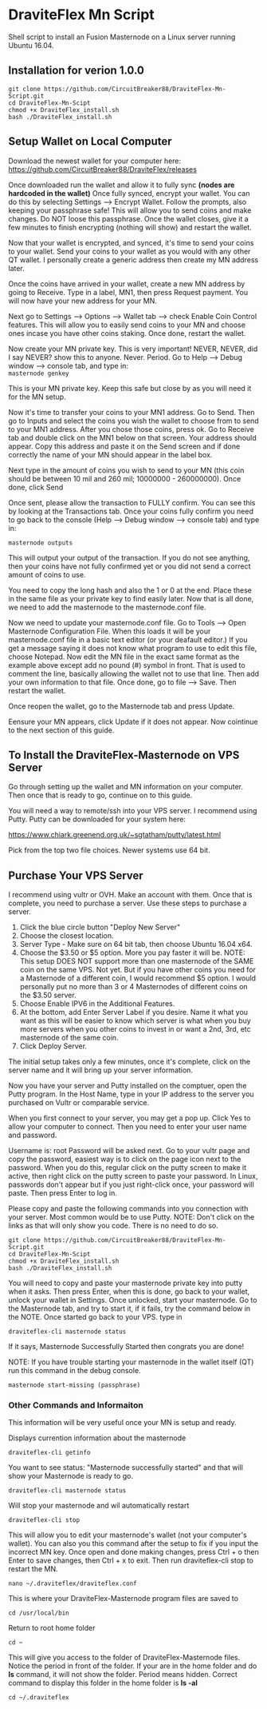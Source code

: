 # DraviteFlex Mn Script
Shell script to install an Fusion Masternode on a Linux server running Ubuntu 16.04.

## Installation for verion 1.0.0
```
git clone https://github.com/CircuitBreaker88/DraviteFlex-Mn-Script.git
cd DraviteFlex-Mn-Scipt
chmod +x DraviteFlex_install.sh  
bash ./DraviteFlex_install.sh
```

## Setup Wallet on Local Computer

Download the newest wallet for your computer here: https://github.com/CircuitBreaker88/DraviteFlex/releases

Once downloaded run the wallet and allow it to fully sync <b>(nodes are hardcoded in the wallet)</b>
Once fully synced, encrypt your wallet. You can do this by selecting Settings --> Encrypt Wallet. Follow the prompts, also keeping your passphrase safe! This will allow you to send coins and make changes. Do NOT loose this passphrase. Once the wallet closes, give it a few minutes to finish encrypting (nothing will show) and restart the wallet.

Now that your wallet is encrypted, and synced, it's time to send your coins to your wallet. Send your coins to your wallet as you would with any other QT wallet. I personally create a generic address then create my MN address later.

Once the coins have arrived in your wallet, create a new MN address by going to Receive. Type in a label, MN1, then press Request payment. You will now have your new address for your MN.

Next go to Settings --> Options --> Wallet tab --> check Enable Coin Control features. This will allow you to easily send coins to your MN and choose ones incase you have other coins staking. Once done, restart the wallet.

Now create your MN private key. This is very important! NEVER, NEVER, did I say NEVER? show this to anyone. Never. Period. Go to Help --> Debug window --> console tab, and type in:  
`masternode genkey`

This is your MN private key. Keep this safe but close by as you will need it for the MN setup.

Now it's time to transfer your coins to your MN1 address. Go to Send. Then go to Inputs and select the coins you wish the wallet to choose from to send to your MN1 address. After you chose those coins, press ok. Go to Receive tab and double click on the MN1 below on that screen. Your address should appear. Copy this address and paste it on the Send screen and if done correctly the name of your MN should appear in the label box.

Next type in the amount of coins you wish to send to your MN (this coin should be between 10 mil and 260 mil; 10000000 - 260000000). Once done, click Send

Once sent, please allow the transaction to FULLY confirm. You can see this by looking at the Transactions tab. Once your coins fully confirm you need to go back to the console (Help --> Debug window --> console tab) and type in:

`masternode outputs`

This will output your output of the transaction. If you do not see anything, then your coins have not fully confirmed yet or you did not send a correct amount of coins to use.

You need to copy the long hash and also the 1 or 0 at the end. Place these in the same file as your private key to find easily later. Now that is all done, we need to add the masternode to the masternode.conf file.

Now we need to update your masternode.conf file. Go to Tools --> Open Masternode Configuration File. When this loads it will be your masternode.conf file in a basic text editor (or your deafault editor.) If you get a message saying it does not know what program to use to edit this file, choose Notepad. Now edit the MN file in the exact same format as the example above except add no pound (#) symbol in front. That is used to comment the line, basically allowing the wallet not to use that line. Then add your own information to that file. Once done, go to file --> Save. Then restart the wallet.

Once reopen the wallet, go to the Masternode tab and press Update.

Eensure your MN appears, click Update if it does not appear. Now cointinue to the next section of this guide.

## To Install the DraviteFlex-Masternode on VPS Server

Go through setting up the wallet and MN information on your computer. Then once that is ready to go, continue on to this guide.

You will need a way to remote/ssh into your VPS server. I recommend using Putty. Putty can be downloaded for your system here:

https://www.chiark.greenend.org.uk/~sgtatham/putty/latest.html

Pick from the top two file choices. Newer systems use 64 bit.

## Purchase Your VPS Server

I recommend using vultr or OVH.
Make an account with them. Once that is complete, you need to purchase a server. Use these steps to purchase a server.
1) Click the blue circle button "Deploy New Server"
2) Choose the closest location.
3) Server Type - Make sure on 64 bit tab, then choose Ubuntu 16.04 x64.
4) Choose the $3.50 or $5 option. More you pay faster it will be.
NOTE: This setup DOES NOT support more than one masternode of the SAME coin on the same VPS. Not yet. But if you have other coins you need for a Masternode of a different coin, I would recommend $5 option. I would personally put no more than 3 or 4 Masternodes of different coins on the $3.50 server.
5) Choose Enable IPV6 in the Additional Features.
6) At the bottom, add Enter Server Label if you desire. Name it what you want as this will be easier to know which server is what when you buy more servers when you other coins to invest in or want a 2nd, 3rd, etc masternode of the same coin.
7) Click Deploy Server.

The initial setup takes only a few minutes, once it's complete, click on the server name and it will bring up your server information.

Now you have your server and Putty installed on the comptuer, open the Putty program. In the Host Name, type in your IP address to the server you purchased on Vultr or comparable service.

When you first connect to your server, you may get a pop up. Click Yes to allow your computer to connect. Then you need to enter your user name and password.

Username is: root
Password will be asked next. Go to your vultr page and copy the password, easiest way is to click on the page icon next to the password. When you do this, regular click on the putty screen to make it active, then right click on the putty screen to paste your password. In Linux, passwords don't appear but if you just right-click once, your password will paste. Then press Enter to log in.

Please copy and paste the following commands into you connection with your server. Most common would be to use Putty.
NOTE: Don't click on the links as that will only show you code. There is no need to do so.

```
git clone https://github.com/CircuitBreaker88/DraviteFlex-Mn-Script.git
cd DraviteFlex-Mn-Scipt
chmod +x DraviteFlex_install.sh  
bash ./DraviteFlex_install.sh
```
You will need to copy and paste your masternode private key into putty when it asks. Then press Enter, when this is done, go back to your wallet, unlock your wallet in Settings. Once unlocked, start your masternode. Go to the Masternode tab, and try to start it, if it fails, try the command below in the NOTE. Once started go back to your VPS. type in

`draviteflex-cli masternode status`

If it says, Masternode Successfully Started then congrats you are done!

NOTE: If you have trouble starting your masternode in the wallet itself (QT) run this command in the debug console.

`masternode start-missing (passphrase)`


### Other Commands and Informaiton
This information will be very useful once your MN is setup and ready.

Displays currention information about the masternode

`draviteflex-cli getinfo`


You want to see status: "Masternode successfully started" and that will show your Masternode is ready to go.

`draviteflex-cli masternode status`


Will stop your masternode and wil automatically restart

`draviteflex-cli stop`


This will allow you to edit your masternode's wallet (not your computer's wallet). You can also you this command after the setup to fix if you input the incorrect MN key. Once open and done making changes, press Ctrl + o then Enter to save changes, then Ctrl + x to exit. Then run draviteflex-cli stop to restart the MN.

`nano ~/.draviteflex/draviteflex.conf`


This is where your DraviteFlex-Masternode program files are saved to

`cd /usr/local/bin`


Return to root home folder

`cd ~`


This will give you access to the folder of DraviteFlex-Masternode files. Notice the period in front of the folder. If your are in the home folder and do **ls** command, it will not show the folder. Period means hidden. Correct command to display this folder in the home folder is **ls -al**

`cd ~/.draviteflex`
